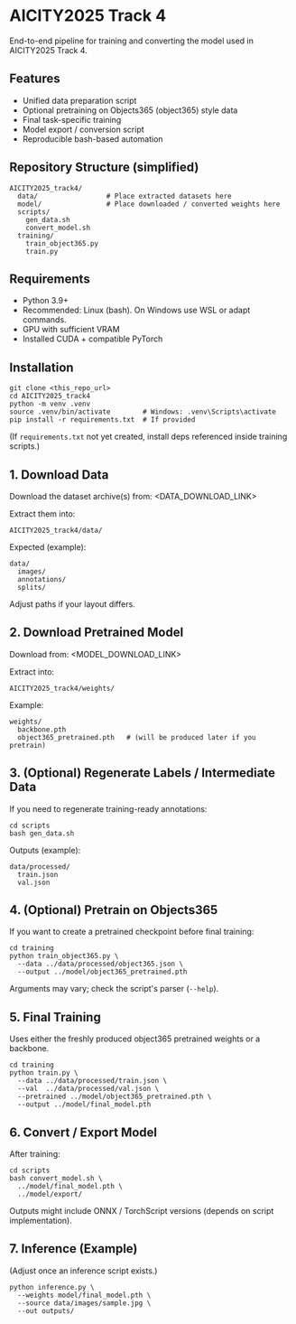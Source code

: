 # AICITY2025 Track 4

End-to-end pipeline for training and converting the model used in AICITY2025 Track 4.

## Features
- Unified data preparation script
- Optional pretraining on Objects365 (object365) style data
- Final task-specific training
- Model export / conversion script
- Reproducible bash-based automation

## Repository Structure (simplified)
```
AICITY2025_track4/
  data/                 # Place extracted datasets here
  model/                # Place downloaded / converted weights here
  scripts/
    gen_data.sh
    convert_model.sh
  training/
    train_object365.py
    train.py
```

## Requirements
- Python 3.9+
- Recommended: Linux (bash). On Windows use WSL or adapt commands.
- GPU with sufficient VRAM
- Installed CUDA + compatible PyTorch

## Installation
```
git clone <this_repo_url>
cd AICITY2025_track4
python -m venv .venv
source .venv/bin/activate        # Windows: .venv\Scripts\activate
pip install -r requirements.txt  # If provided
```
(If `requirements.txt` not yet created, install deps referenced inside training scripts.)

## 1. Download Data
Download the dataset archive(s) from:
<DATA_DOWNLOAD_LINK>

Extract them into:
```
AICITY2025_track4/data/
```
Expected (example):
```
data/
  images/
  annotations/
  splits/
```
Adjust paths if your layout differs.

## 2. Download Pretrained Model
Download from:
<MODEL_DOWNLOAD_LINK>

Extract into:
```
AICITY2025_track4/weights/
```
Example:
```
weights/
  backbone.pth
  object365_pretrained.pth   # (will be produced later if you pretrain)
```

## 3. (Optional) Regenerate Labels / Intermediate Data
If you need to regenerate training-ready annotations:
```
cd scripts
bash gen_data.sh
```
Outputs (example):
```
data/processed/
  train.json
  val.json
```

## 4. (Optional) Pretrain on Objects365 
If you want to create a pretrained checkpoint before final training:
```
cd training
python train_object365.py \
  --data ../data/processed/object365.json \
  --output ../model/object365_pretrained.pth
```
Arguments may vary; check the script's parser (`--help`).

## 5. Final Training
Uses either the freshly produced object365 pretrained weights or a backbone.
```
cd training
python train.py \
  --data ../data/processed/train.json \
  --val  ../data/processed/val.json \
  --pretrained ../model/object365_pretrained.pth \
  --output ../model/final_model.pth
```

## 6. Convert / Export Model
After training:
```
cd scripts
bash convert_model.sh \
  ../model/final_model.pth \
  ../model/export/
```
Outputs might include ONNX / TorchScript versions (depends on script implementation).

## 7. Inference (Example)
(Adjust once an inference script exists.)
```
python inference.py \
  --weights model/final_model.pth \
  --source data/images/sample.jpg \
  --out outputs/
```


